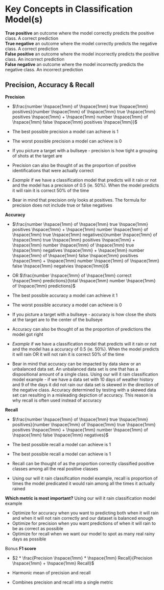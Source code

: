 # Key Concepts in Classification Model(s)

**True positive** an outcome where the model correctly predicts the positive class. A correct prediction <br>
**True negative** an outcome where the model correctly predicts the negative class. A correct prediction <br>
**False positive** an outcome where the model incorrectly predicts the positive class. An incorrect prediction <br>
**False negative** an outcome where the model incorrectly predicts the negative class. An incorrect prediction <br>

## Precision, Accuracy & Recall

**Precision** 
* $\frac{number \hspace{1mm} of \hspace{1mm} true \hspace{1mm} positives}{number \hspace{1mm} of \hspace{1mm} true \hspace{1mm} positives \hspace{1mm} + \hspace{1mm} number \hspace{1mm} of \hspace{1mm} false \hspace{1mm} positives \hspace{1mm}}$
  
* The best possible precision a model can achieve is 1
* The worst possible precision a model can achieve is 0
* If you picture a target with a bullseye - precision is how tight a grouping of shots at the target are
* Precision can also be thought of as the proportion of positive identifications that were actually correct
* *Example* if we have a classification model that predicts will it rain or not and the model has a precision of 0.5 (ie. 50%). When the model predicts it will rain it is correct 50% of the time
* Bear in mind that precision only looks at positives. The formula for precision does not include true or false negatives
  
**Accuracy**
* $\frac{number \hspace{1mm} of \hspace{1mm} true \hspace{1mm} positives \hspace{1mm} + \hspace{1mm} number \hspace{1mm} of \hspace{1mm} true \hspace{1mm} negatives}{number \hspace{1mm} of \hspace{1mm} true \hspace{1mm} positives \hspace{1mm} + \hspace{1mm} number \hspace{1mm} of \hspace{1mm} true \hspace{1mm} negatives \hspace{1mm} + \hspace{1mm} number \hspace{1mm} of \hspace{1mm} false \hspace{1mm} positives \hspace{1mm} + \hspace{1mm} number \hspace{1mm} of \hspace{1mm} false \hspace{1mm} negatvies \hspace{1mm}}$
* OR $\frac{number \hspace{1mm} of \hspace{1mm} correct \hspace{1mm} predictions}{total \hspace{1mm} number \hspace{1mm} of \hspace{1mm} predictions}$
  
* The best possible accuracy a model can achieve it 1
* The worst possible accuracy a model can achieve is 0
* If you picture a target with a bullseye - accuracy is how close the shots at the target are to the center of the bullseye
* Accuracy can also be thought of as the proportion of predictions the model got right
* *Example* if we have a classification model that predicts will it rain or not and the model has a accuracy of 0.5 (ie. 50%). When the model predicts it will rain OR it will not rain it is correct 50% of the time
* Bear in mind that accuracy can be impacted by data skew or an unbalanced data set. An unbalanced data set is one that has a dispositional amount of a single class. Using our will it rain classification model example - if we have a data set with 10 days of weather history and 9 of the days it did not rain our data set is skewed in the direction of the negative class. Accuracy determined by testing with a skewed data set can resulting in a misleading depiction of accuracy. This reason is why recall is often used instead of accuracy

**Recall**
* $\frac{number \hspace{1mm} of \hspace{1mm} true \hspace{1mm} positives}{number \hspace{1mm} of \hspace{1mm} true \hspace{1mm} positives \hspace{1mm} + \hspace{1mm} number \hspace{1mm} of \hspace{1mm} false \hspace{1mm} negatives}$

* The best possible recall a model can achieve is 1
* The best possible recall a model can achieve is 1
* Recall can be thought of as the proportion correctly classified positive classes among all the real positive classes
* Using our will it rain classification model example, recall is proportion of times the model predicated it would rain among all the times it actually rained

**Which metric is most important?**
Using our will it rain classification model example
* Optimize for accuracy when you want to predicting both when it will rain and when it will not rain correctly and our dataset is balanced enough
* Optimize for precision when you want predictions of when it will rain to be as correct  as possible
* Optimize for recall when we want our model to spot as many real rainy days as possible

Bonus **F1 score**
* $2 * \frac{Precision \hspace{1mm} * \hspace{1mm} Recall}{Precision \hspace{1mm} + \hspace{1mm} Recall}$

* Harmonic mean of precision and recall
* Combines precision and recall into a single metric
